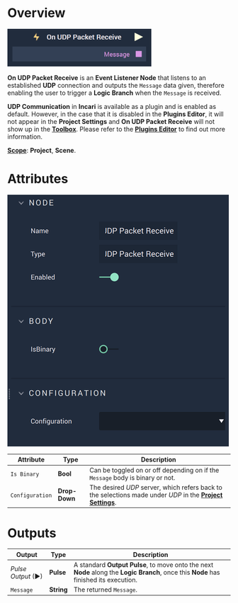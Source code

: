# Overview

![The On UDP Packet Receive Node.](../../../../.gitbook/assets/onudppacketreceive.png)

**On UDP Packet Receive** is an **Event Listener Node** that listens to an established **UDP** connection and outputs the `Message` data given, therefore enabling the user to trigger a **Logic Branch** when the `Message` is received.

**UDP Communication** in **Incari** is available as a plugin and is enabled as default. However, in the case that it is disabled in the **Plugins Editor**, it will not appear in the **Project Settings** and **On UDP Packet Receive** will not show up in the [**Toolbox**](../../../overview.md). Please refer to the [**Plugins Editor**](../../../modules/plugins/README.md) to find out more information.

[**Scope**](../../../overview.md#scopes): **Project**, **Scene**.

# Attributes

![The On UDP Packet Receive Node Attributes.](../../../../.gitbook/assets/onudppacketreceiveatts.png)

|Attribute|Type|Description|
|---|---|---|
|`Is Binary`|**Bool**|Can be toggled on or off depending on if the `Message` body is binary or not.|
|`Configuration`|**Drop-Down**|The desired _UDP_ server, which refers back to the selections made under *UDP* in the [**Project Settings**](../../../../modules/project-settings/udp-connection.md).| 



# Outputs

|Output|Type|Description|
|---|---|---|
|*Pulse Output* (►)|**Pulse**|A standard **Output Pulse**, to move onto the next **Node** along the **Logic Branch**, once this **Node** has finished its execution.|
|`Message`|**String**|The returned `Message`.|

